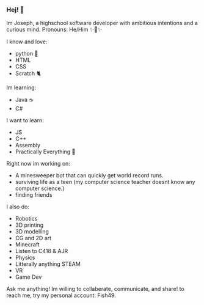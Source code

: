 ### Hej! 👋

Im Joseph, a highschool software developer with ambitious intentions and a curious mind.
Pronouns: He/Him
✨💅✨

I know and love:
- python 🐍
- HTML 
- CSS
- Scratch 🐈

Im learning:
- Java ☕
- C#

I want to learn:
- JS
- C++
- Assembly
- Practically Everything 🤦

Right now im working on:
- A minesweeper bot that can quickly get world record runs.
- surviving life as a teen (my computer science teacher doesnt know any computer science.)
- finding friends

I also do:
- Robotics
- 3D printing
- 3D modelling
- CG and 2D art
- Minecraft
- Listen to C418 & AJR
- Physics
- Litterally anything STEAM
- VR
- Game Dev

Ask me anything! Im willing to collaberate, communicate, and share! to reach me, try my personal account: Fish49.

